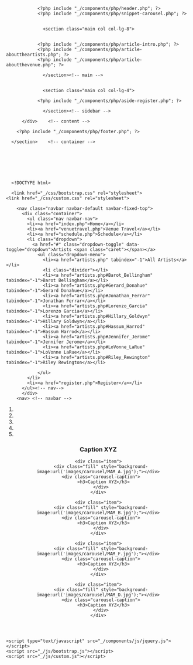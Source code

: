 <section class="container">
        <div class="content row">


                <?php include "_/components/php/header.php"; ?>
                <?php include "_/components/php/snippet-carousel.php"; ?>


                  <section class="main col col-lg-8">


                <?php include "_/components/php/article-intro.php"; ?>
                <?php include "_/components/php/article-abouttheartists.php"; ?>
                <?php include "_/components/php/article-aboutthevenue.php"; ?>

                  </section><!-- main -->
                    
                    
                  <section class="main col col-lg-4">
                    
                <?php include "_/components/php/aside-register.php"; ?>

                  </section><!-- sidebar -->

          </div>    <!-- content -->

        <?php include "_/components/php/footer.php"; ?>

      </section>    <!-- container -->







      <!DOCTYPE html>
<html>
  <head>
    <title>Effusion A Cappella</title>
    <meta name="viewport" content="width=device-width, initial-scale=1.0">
    <!-- Bootstrap -->
    <link href='http://fonts.googleapis.com/css?family=Bree+Serif|Merriweather:400,300,300italic,400italic,700,700italic'rel='stylesheet' type='text/css'>
    
      <link href="_/css/bootstrap.css" rel="stylesheet">
    <link href="_/css/custom.css" rel="stylesheet">

  </head>
  <body>
    


        <nav class="navbar navbar-default navbar-fixed-top">
          <div class="container">
            <ul class="nav navbar-nav">
            <li><a href="index.php">Home</a></li>
            <li><a href="venuetravel.php">Venue Travel</a></li>
            <li><a href="schedule.php">Schedule</a></li>
            <li class="dropdown">
              <a href="#" class="dropdown-toggle" data-toggle="dropdown">Artists <span class="caret"></span></a>
                <ul class="dropdown-menu">
                  <li><a href="artists.php" tabindex="-1">All Artists</a></li>
                  <li class="divider"></li>
                  <li><a href="artists.php#Barot_Bellingham" tabindex="-1">Barot Bellingham</a></li>
                  <li><a href="artists.php#Gerard_Donahue" tabindex="-1">Gerard Donahue</a></li>
                  <li><a href="artists.php#Jonathan_Ferrar" tabindex="-1">Jonathan Ferrar</a></li>
                  <li><a href="artists.php#Lorenzo_Garcia" tabindex="-1">Lorenzo Garcia</a></li>
                  <li><a href="artists.php#Hillary_Goldwyn" tabindex="-1">Hillary Goldwyn</a></li>
                  <li><a href="artists.php#Hassum_Harrod" tabindex="-1">Hassum Harrod</a></li>
                  <li><a href="artists.php#Jennifer_Jerome" tabindex="-1">Jennifer Jerome</a></li>
                  <li><a href="artists.php#LoVonne_LaRue" tabindex="-1">LoVonne LaRue</a></li>
                  <li><a href="artists.php#Riley_Rewington" tabindex="-1">Riley Rewington</a></li>

                </ul>
            </li>
            <li><a href="register.php">Register</a></li>
          </ul><!-- nav-->
          </div>
        <nav> <!-- navbar -->


<header id="myCarousel" class="carousel hidden-sm hidden-xs slide">

  <ol class="carousel-indicators">
    <li data-target="#myCarousel" data-slide-to="0" class="active"></li>
    <li data-target="#myCarousel" data-slide-to="1"></li>
    <li data-target="#myCarousel" data-slide-to="2"></li>
    <li data-target="#myCarousel" data-slide-to="3"></li>
    <li data-target="#myCarousel" data-slide-to="4"></li>

  </ol> <!-- Carousel indicators -->


  <section class="carousel-inner">
    <div class="active item">
      <div class="fill" style="background-image:url('images/carousel/MAM_E.jpg');"></div>
      <div class="carousel-caption">
        <h3>Caption XYZ</h3>
      </div>
    </div>

    <div class="item">
      <div class="fill" style="background-image:url('images/carousel/MAM_A.jpg');"></div>
      <div class="carousel-caption">
        <h3>Caption XYZ</h3>
      </div>
    </div>

    <div class="item">
      <div class="fill" style="background-image:url('images/carousel/MAM_B.jpg');"></div>
      <div class="carousel-caption">
        <h3>Caption XYZ</h3>
      </div>
    </div>

    <div class="item">
      <div class="fill" style="background-image:url('images/carousel/MAM_F.jpg');"></div>
      <div class="carousel-caption">
        <h3>Caption XYZ</h3>
      </div>
    </div>

    <div class="item">
      <div class="fill" style="background-image:url('images/carousel/MAM_D.jpg');"></div>
      <div class="carousel-caption">
        <h3>Caption XYZ</h3>
      </div>
    </div>

  </section> <!-- carousel-inner -->

  <a href="#myCarousel" class="left carousel-control" data-slide="prev"><span class="glyphicon glyphicon-chevron-left"></span></a>
  <a href="#myCarousel" class="right carousel-control" data-slide="next"><span class="glyphicon glyphicon-chevron-right"></span></a>

</header>

    <script type="text/javascript" src="_/components/js/jquery.js"></script>
    <script src="_/js/bootstrap.js"></script>
    <script src="_/js/custom.js"></script>

  </body>
</html>